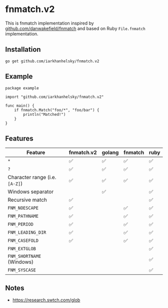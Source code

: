 # fnmatch.v2

This is fnmatch implementation inspired by [github.com/danwakefield/fnmatch](https://github.com/danwakefield/fnmatch)
and based on Ruby `File.fnmatch` implementation. 

## Installation

```
go get github.com/iarkhanhelsky/fnmatch.v2
```

## Example

```
package example

import "github.com/iarkhanhelsky/fnmatch.v2"

func main() {
	if fnmatch.Match("foo/*", "foo/bar") {
		println("Matched!")
	}
}
```

## Features

| Feature                        | fnmatch.v2         | golang             | fnmatch            | ruby | 
|--------------------------------|--------------------|--------------------|--------------------|------|
| `*`                            | :white_check_mark: | :white_check_mark: | :white_check_mark: | :white_check_mark: | 
| `?`                            | :white_check_mark: | :white_check_mark: | :white_check_mark: | :white_check_mark: |
| Character range (i.e. `[A-Z]`) | :white_check_mark: | :white_check_mark: | :white_check_mark: | :white_check_mark: | 
| Windows separator              |                    | :white_check_mark: |                    | :white_check_mark: |
| Recursive match                | :white_check_mark: |                    |                    | :white_check_mark: |
| `FNM_NOESCAPE`                 | :white_check_mark: |                    | :white_check_mark: | :white_check_mark: |
| `FNM_PATHNAME`                 | :white_check_mark: |                    | :white_check_mark: | :white_check_mark: |
| `FNM_PERIOD`                   | :white_check_mark: |                    | :white_check_mark: | :white_check_mark: |
| `FNM_LEADING_DIR`              | :white_check_mark: |                    | :white_check_mark: | :white_check_mark: |
| `FNM_CASEFOLD`                 | :white_check_mark: |                    | :white_check_mark: | :white_check_mark: |
| `FNM_EXTGLOB`                 |                    |                    |                    | :white_check_mark: |
| `FNM_SHORTNAME` (Windows)      |                    |                    |                    | :white_check_mark: |
| `FNM_SYSCASE`                  |                    |                    |                    | :white_check_mark: |


## Notes 

* https://research.swtch.com/glob